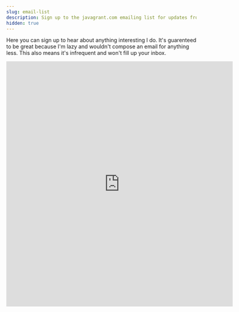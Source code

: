 ```yaml
---
slug: email-list
description: Sign up to the javagrant.com emailing list for updates from Java.
hidden: true
---
```

Here you can sign up to hear about anything interesting I do. It's guarenteed to be great because I'm lazy and wouldn't compose an email for anything less. This also means it's infrequent and won't fill up your inbox.
<iframe
  src="https://docs.google.com/forms/d/e/1FAIpQLSdWAYbBC1ia7DjIytYlncBkST6F4ni7RpfMHzkY2a9IzjMCTg/viewform?embedded=true"
  frameborder="0"
  marginheight="0"
  marginwidth="0"
  scrolling="no" 
  style="" 
  height="650" 
  width="600"
  > Loading…</iframe>